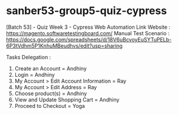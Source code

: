 # sanber53-group5-quiz-cypress

[Batch 53] - Quiz Week 3 - Cypress Web Automation
Link Website : https://magento.softwaretestingboard.com/ 
Manual Test Scenario : https://docs.google.com/spreadsheets/d/18V6uBcvoyEuSYTuPELb-6P3tVdhm5P1KnhuMBeudhvs/edit?usp=sharing

Tasks Delegation :
1. Create an Account = Andhiny
2. Login = Andhiny
3. My Account > Edit Account  Information = Ray
4. My Account > Edit Address = Ray 
5. Choose product(s) = Andhiny
6. View and Update Shopping Cart = Andhiny
7. Proceed to Checkout = Yoga


